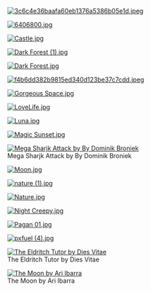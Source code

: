 [![3c6c4e36baafa60eb1376a5386b05e1d.jpeg](3c6c4e36baafa60eb1376a5386b05e1d.jpeg "3c6c4e36baafa60eb1376a5386b05e1d.jpeg")](https://raw.githubusercontent.com/buckmanc/Wallpapers/main/mobile/misc/3c6c4e36baafa60eb1376a5386b05e1d.jpeg)

[![6406800.jpg](6406800.jpg "6406800.jpg")](https://raw.githubusercontent.com/buckmanc/Wallpapers/main/mobile/misc/6406800.jpg)

[![Castle.jpg](Castle.jpg "Castle.jpg")](https://raw.githubusercontent.com/buckmanc/Wallpapers/main/mobile/misc/Castle.jpg)

[![Dark Forest (1).jpg](Dark%20Forest%20(1).jpg "Dark Forest (1).jpg")](https://raw.githubusercontent.com/buckmanc/Wallpapers/main/mobile/misc/Dark%20Forest%20(1).jpg)

[![Dark Forest.jpg](Dark%20Forest.jpg "Dark Forest.jpg")](https://raw.githubusercontent.com/buckmanc/Wallpapers/main/mobile/misc/Dark%20Forest.jpg)

[![f4b6dd382b9815ed340d123be37c7cdd.jpeg](f4b6dd382b9815ed340d123be37c7cdd.jpeg "f4b6dd382b9815ed340d123be37c7cdd.jpeg")](https://raw.githubusercontent.com/buckmanc/Wallpapers/main/mobile/misc/f4b6dd382b9815ed340d123be37c7cdd.jpeg)

[![Gorgeous Space.jpg](Gorgeous%20Space.jpg "Gorgeous Space.jpg")](https://raw.githubusercontent.com/buckmanc/Wallpapers/main/mobile/misc/Gorgeous%20Space.jpg)

[![LoveLife.jpg](LoveLife.jpg "LoveLife.jpg")](https://raw.githubusercontent.com/buckmanc/Wallpapers/main/mobile/misc/LoveLife.jpg)

[![Luna.jpg](Luna.jpg "Luna.jpg")](https://raw.githubusercontent.com/buckmanc/Wallpapers/main/mobile/misc/Luna.jpg)

[![Magic Sunset.jpg](Magic%20Sunset.jpg "Magic Sunset.jpg")](https://raw.githubusercontent.com/buckmanc/Wallpapers/main/mobile/misc/Magic%20Sunset.jpg)

[![Mega Sharjk Attack by By Dominik Broniek](mega_sharjk_attack_by_by_dominik_broniek.jpg "Mega Sharjk Attack by By Dominik Broniek")](https://raw.githubusercontent.com/buckmanc/Wallpapers/main/mobile/misc/mega_sharjk_attack_by_by_dominik_broniek.jpg)\
Mega Sharjk Attack by By Dominik Broniek

[![Moon.jpg](Moon.jpg "Moon.jpg")](https://raw.githubusercontent.com/buckmanc/Wallpapers/main/mobile/misc/Moon.jpg)

[![nature (1).jpg](nature%20(1).jpg "nature (1).jpg")](https://raw.githubusercontent.com/buckmanc/Wallpapers/main/mobile/misc/nature%20(1).jpg)

[![Nature.jpg](Nature.jpg "Nature.jpg")](https://raw.githubusercontent.com/buckmanc/Wallpapers/main/mobile/misc/Nature.jpg)

[![Night Creepy.jpg](Night%20Creepy.jpg "Night Creepy.jpg")](https://raw.githubusercontent.com/buckmanc/Wallpapers/main/mobile/misc/Night%20Creepy.jpg)

[![Pagan 01.jpg](Pagan%2001.jpg "Pagan 01.jpg")](https://raw.githubusercontent.com/buckmanc/Wallpapers/main/mobile/misc/Pagan%2001.jpg)

[![pxfuel (4).jpg](pxfuel%20(4).jpg "pxfuel (4).jpg")](https://raw.githubusercontent.com/buckmanc/Wallpapers/main/mobile/misc/pxfuel%20(4).jpg)

[![The Eldritch Tutor by Dies Vitae](The%20Eldritch%20Tutor%20by%20Dies%20Vitae.jpeg "The Eldritch Tutor by Dies Vitae")](https://raw.githubusercontent.com/buckmanc/Wallpapers/main/mobile/misc/The%20Eldritch%20Tutor%20by%20Dies%20Vitae.jpeg)\
The Eldritch Tutor by Dies Vitae

[![The Moon by Ari Ibarra](the_moon_by_ari_ibarra.jpg "The Moon by Ari Ibarra")](https://raw.githubusercontent.com/buckmanc/Wallpapers/main/mobile/misc/the_moon_by_ari_ibarra.jpg)\
The Moon by Ari Ibarra

